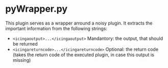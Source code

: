 # pyWrapper.py

This plugin serves as a wrapper arround a noisy plugin. It extracts the important information from the following strings:

  *  ```<icingaoutput>...</icingaoutput>```        Mandantory: the output, that should be returned
  *  ```<icingareturncode>...</icingareturncode>```  Optional: the return code (takes the return code of the executed plugin, in case this output is missing)
